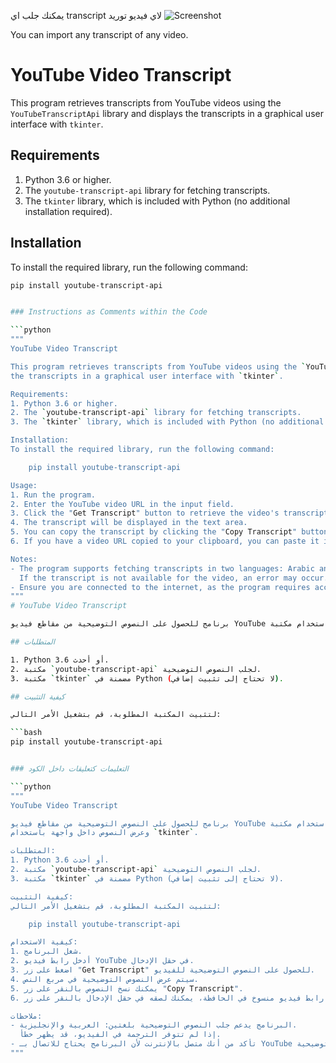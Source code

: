 يمكنك جلب اي transcript لاي فيديو توريد ![Screenshot](https://github.com/user-attachments/assets/5bac6ccb-59d1-4b21-9d0d-ae6fae6eef90)


You can import any transcript of any video.

# YouTube Video Transcript

This program retrieves transcripts from YouTube videos using the `YouTubeTranscriptApi` library and displays the transcripts in a graphical user interface with `tkinter`.

## Requirements

1. Python 3.6 or higher.
2. The `youtube-transcript-api` library for fetching transcripts.
3. The `tkinter` library, which is included with Python (no additional installation required).

## Installation

To install the required library, run the following command:

```bash
pip install youtube-transcript-api


### Instructions as Comments within the Code

```python
"""
YouTube Video Transcript

This program retrieves transcripts from YouTube videos using the `YouTubeTranscriptApi` library and displays 
the transcripts in a graphical user interface with `tkinter`.

Requirements:
1. Python 3.6 or higher.
2. The `youtube-transcript-api` library for fetching transcripts.
3. The `tkinter` library, which is included with Python (no additional installation required).

Installation:
To install the required library, run the following command:

    pip install youtube-transcript-api

Usage:
1. Run the program.
2. Enter the YouTube video URL in the input field.
3. Click the "Get Transcript" button to retrieve the video's transcript.
4. The transcript will be displayed in the text area.
5. You can copy the transcript by clicking the "Copy Transcript" button.
6. If you have a video URL copied to your clipboard, you can paste it into the input field by clicking the "Paste" button.

Notes:
- The program supports fetching transcripts in two languages: Arabic and English. 
  If the transcript is not available for the video, an error may occur.
- Ensure you are connected to the internet, as the program requires access to YouTube to fetch transcripts.
"""
# YouTube Video Transcript

برنامج للحصول على النصوص التوضيحية من مقاطع فيديو YouTube باستخدام مكتبة `YouTubeTranscriptApi`، وعرض النصوص داخل واجهة باستخدام `tkinter`.

## المتطلبات

1. Python 3.6 أو أحدث.
2. مكتبة `youtube-transcript-api` لجلب النصوص التوضيحية.
3. مكتبة `tkinter` مضمنة في Python (لا تحتاج إلى تثبيت إضافي).

## كيفية التثبيت

لتثبيت المكتبة المطلوبة، قم بتشغيل الأمر التالي:

```bash
pip install youtube-transcript-api


### التعليمات كتعليقات داخل الكود

```python
"""
YouTube Video Transcript

برنامج للحصول على النصوص التوضيحية من مقاطع فيديو YouTube باستخدام مكتبة `YouTubeTranscriptApi`، 
وعرض النصوص داخل واجهة باستخدام `tkinter`.

المتطلبات:
1. Python 3.6 أو أحدث.
2. مكتبة `youtube-transcript-api` لجلب النصوص التوضيحية.
3. مكتبة `tkinter` مضمنة في Python (لا تحتاج إلى تثبيت إضافي).

كيفية التثبيت:
لتثبيت المكتبة المطلوبة، قم بتشغيل الأمر التالي:

    pip install youtube-transcript-api

كيفية الاستخدام:
1. شغل البرنامج.
2. أدخل رابط فيديو YouTube في حقل الإدخال.
3. اضغط على زر "Get Transcript" للحصول على النصوص التوضيحية للفيديو.
4. سيتم عرض النصوص التوضيحية في مربع النص.
5. يمكنك نسخ النصوص بالنقر على زر "Copy Transcript".
6. إذا كان لديك رابط فيديو منسوخ في الحافظة، يمكنك لصقه في حقل الإدخال بالنقر على زر "Paste".

ملاحظات:
- البرنامج يدعم جلب النصوص التوضيحية بلغتين: العربية والإنجليزية. 
  إذا لم تتوفر الترجمة في الفيديو، قد يظهر خطأ.
- تأكد من أنك متصل بالإنترنت لأن البرنامج يحتاج للاتصال بـ YouTube لجلب النصوص التوضيحية.
"""

